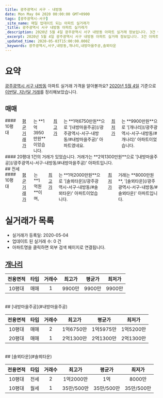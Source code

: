 ```yaml
---
title: 광주광역시 서구 - 내방동
date: Mon May 04 2020 00:00:00 GMT+0900
tags: [광주광역시-서구]
_site_name: 매일 업데이트 되는 아파트 실거래가
_title: 광주광역시 서구 내방동 아파트 실거래가
_description: 2020년 5월 4일 광주광역시 서구 내방동 아파트 실거래 정보입니다. 3건 아파트 정보가 있습니다.
_excerpt: 2020년 5월 4일 광주광역시 서구 내방동 아파트 실거래 정보입니다. 3건 아파트 정보가 있습니다.
_updated_time: 2020-05-03T15:00:00.000Z
_keywords: 광주광역시,서구,내방동,개나리,내방마을주공,솔뫼타운
---
```





# 요약
<ins>광주광역시 서구 내방동</ins> 아파트 실거래 가격을 알아볼까요? <ins>2020년 5월 4일</ins> 기준으로 <ins>이번달, 지난달 거래</ins>를 정리해보았습니다.

## 매매
<div class="container">
<div class="six columns" markdown="1">
#### 10평대
<ins>평균 거래가</ins>는 **1억3950만원**이었습니다. <ins>최고가</ins>는 **1억6750만원**으로 '[내방마을주공](/광주광역시-서구-내방동/#내방마을주공)' 아파트였네요. <ins>최저가</ins>는 **9900만원**으로 '[개나리](/광주광역시-서구-내방동/#개나리)' 아파트이었습니다.
</div>
<div class="six columns" markdown="1">
#### 20평대
1건의 거래가 있었습니다. 거래가는 **2억1300만원**으로 '[내방마을주공](/광주광역시-서구-내방동/#내방마을주공)' 아파트입니다.
</div>
</div>
## 전세
<div class="container">
<div class="twelve columns" markdown="1">
#### 10평대
<ins>평균 거래가</ins>는 **1억원**이며, <ins>최고가</ins>는 **1억2000만원**으로 '[솔뫼타운](/광주광역시-서구-내방동/#솔뫼타운)' 아파트이었습니다. <ins>최저가</ins> 거래는 **8000만원**, '[솔뫼타운](/광주광역시-서구-내방동/#솔뫼타운)' 아파트입니다.
</div>
</div>



# 실거래가 목록
- 실거래가 등록일: 2020-05-04
- 업데이트 된 실거래 수: 0 건
- 아파트명을 클릭하면 외부 검색 페이지로 연결됩니다.

## [개나리](#개나리)

|전용면적|타입|거래수|최고가|평균가|최저가|
|:---:|:---:|:---:|:---:|:---:|:---:|
|10평대|<span class="deal-type-1">매매</span>|1|9900만|9900만|9900만|

<br/>
## [내방마을주공](#내방마을주공)

|전용면적|타입|거래수|최고가|평균가|최저가|
|:---:|:---:|:---:|:---:|:---:|:---:|
|10평대|<span class="deal-type-1">매매</span>|2|1억6750만|1억5975만|1억5200만|
|20평대|<span class="deal-type-1">매매</span>|1|2억1300만|2억1300만|2억1300만|

<br/>
## [솔뫼타운](#솔뫼타운)

|전용면적|타입|거래수|최고가|평균가|최저가|
|:---:|:---:|:---:|:---:|:---:|:---:|
|10평대|<span class="deal-type-2">전세</span>|2|1억2000만|1억|8000만|
|10평대|<span class="deal-type-3">월세</span>|1|35만/500만|35만/500만|35만/500만|

<br/>



